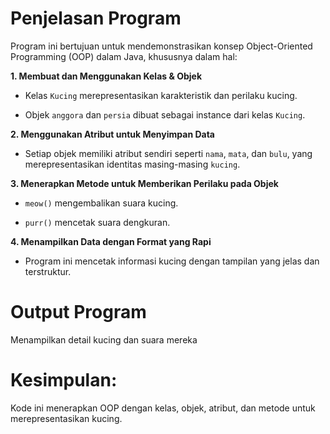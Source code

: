 # Penjelasan Program
Program ini bertujuan untuk mendemonstrasikan konsep Object-Oriented Programming (OOP) dalam Java, khususnya dalam hal:

**1. Membuat dan Menggunakan Kelas & Objek**
   
- Kelas `Kucing` merepresentasikan karakteristik dan perilaku kucing.

- Objek `anggora` dan `persia` dibuat sebagai instance dari kelas `Kucing`.

**2. Menggunakan Atribut untuk Menyimpan Data**
   
- Setiap objek memiliki atribut sendiri seperti `nama`, `mata`, dan `bulu`, yang merepresentasikan identitas masing-masing `kucing`.

**3. Menerapkan Metode untuk Memberikan Perilaku pada Objek**

- `meow()` mengembalikan suara kucing.

- `purr()` mencetak suara dengkuran.

**4. Menampilkan Data dengan Format yang Rapi**

- Program ini mencetak informasi kucing dengan tampilan yang jelas dan terstruktur.

# Output Program
  
Menampilkan detail kucing dan suara mereka

# Kesimpulan:

Kode ini menerapkan OOP dengan kelas, objek, atribut, dan metode untuk merepresentasikan kucing. 
